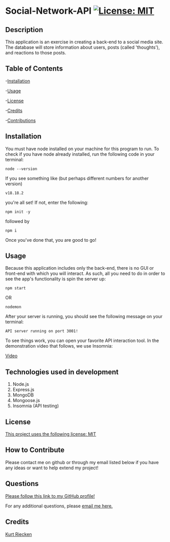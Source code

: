 # Social-Network-API [![License: MIT](https://img.shields.io/badge/License-MIT-yellow.svg)](https://opensource.org/licenses/MIT)
  
## Description
  
This application is an exercise in creating a back-end to a social media site. The database will store information about users, posts (called 'thoughts'), and reactions to those posts.
  
## Table of Contents
  
-[Installation](#installation)
  
-[Usage](#usage)
  
-[License](#license)
  
-[Credits](#credits)
  
-[Contributions](#how-to-contribute)
  
## Installation
  
You must have node installed on your machine for this program to run. To check if you have node already installed, run the following code in your terminal:

`node --version`

If you see something like (but perhaps different numbers for another version)

`v18.18.2`

you're all set! If not, enter the following:

`npm init -y`

followed by 

`npm i`

Once you've done that, you are good to go!
  
## Usage
  
Because this application includes only the back-end, there is no GUI or front-end with which you will interact. As such, all you need to do in order to see the app's functionality is spin the server up:

`npm start`

OR

`nodemon`

After your server is running, you should see the following message on your terminal:

`API server running on port 3001!`

To see things work, you can open your favorite API interaction tool. In the demonstration video that follows, we use Insomnia:

[Video](https://watch.screencastify.com/v/XzpSMjocJykcdClBAYar)

## Technologies used in development

1. Node.js
2. Express.js
3. MongoDB
4. Mongoose.js
5. Insomnia (API testing)


## License

[This project uses the following license: MIT](https://opensource.org/licenses/MIT)

## How to Contribute
  
Please contact me on github or through my email listed below if you have any ideas or want to help extend my project!

## Questions

[Please follow this link to my GitHub profile!](https://github.com/kurtriecken)

For any additional questions, please [email me here.](mailto:kurt.riecken@gmail.com)

## Credits
  
[Kurt Riecken](https://github.com/kurtriecken)